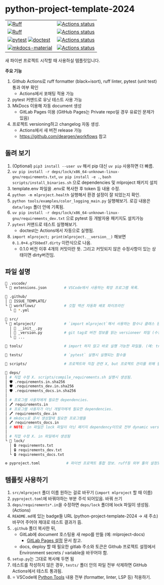 # python-project-template-2024

|  |  |
|--|--|
|[![Ruff](https://img.shields.io/endpoint?url=https://raw.githubusercontent.com/astral-sh/ruff/main/assets/badge/v2.json)](https://github.com/astral-sh/ruff)|[![Actions status](https://github.com/deargen/python-project-template-2024/workflows/Style%20checking/badge.svg)](https://github.com/deargen/python-project-template-2024/actions)|
| [![Ruff](https://img.shields.io/endpoint?url=https://raw.githubusercontent.com/astral-sh/ruff/main/assets/badge/v2.json)](https://github.com/astral-sh/ruff) | [![Actions status](https://github.com/deargen/python-project-template-2024/workflows/Linting/badge.svg)](https://github.com/deargen/python-project-template-2024/actions) |
| [![pytest](https://img.shields.io/badge/pytest-black)](https://github.com/pytest-dev/pytest) [![doctest](https://img.shields.io/badge/doctest-black)](https://docs.python.org/3/library/doctest.html) | [![Actions status](https://github.com/deargen/python-project-template-2024/workflows/Tests/badge.svg)](https://github.com/deargen/python-project-template-2024/actions) |
| [![mkdocs-material](https://img.shields.io/badge/docs-mkdocs_material-blue)](https://github.com/squidfunk/mkdocs-material) | [![Actions status](https://github.com/deargen/python-project-template-2024/workflows/Deploy%20docs/badge.svg)](https://github.com/deargen/python-project-template-2024/actions) |

새 파이썬 프로젝트 시작할 때 사용하실 템플릿입니다.

**주요 기능**

1. Github Actions로 ruff formatter (black+isort), ruff linter, pytest (unit test) 통과 여부 확인
    - Actions에서 포매팅 적용 가능 
2. pytest 커맨드로 유닛 테스트 사용 가능
3. MkDocs 이용해 자동 document 생성  
    - GitLab Pages 이용 (GitHub Pages는 Private repo일 경우 유료인 문제가 있음)
4. 프로젝트 versioning하고 changelog 자동 생성.
    - Actions에서 새 버전 release 가능
    - <https://github.com/deargen/workflows> 참고

## 돌려 보기

1. (Optional) `pip3 install --user uv` 해서 pip 대신 `uv pip` 사용하면 더 빠름.
2. `uv pip install -r deps/lock/x86_64-unknown-linux-gnu/requirements.txt`, `uv pip install -e .`, `bash scripts/install_binaries.sh` 으로 dependencies 및 mlproject 패키지 설치
3. template.env 파일을 .env로 복사한 후 token 등 내용 수정.
4. `python -m mlproject.health` 실행해서 환경 설정이 잘 되었는지 확인.
5. `python tools/examples/color_logging_main.py` 실행해보기. 로깅 내용은 `data/logs` 폴더 안에 기록됨.
6. `uv pip install -r deps/lock/x86_64-unknown-linux-gnu/requirements_dev.txt` 으로 pytest 등 개발자용 패키지도 설치가능
7. `pytest` 커맨드로 테스트 실행해보기.
    - doctest는 Actions에서 자동으로 실행됨.
8. `import mlproject; print(mlproject.__version__)` 해보면 `0.1.0+4.g75bbed7.dirty` 이런식으로 나옴.  
    - 0.1.0 버전 이후 4개의 커밋이란 뜻. 그리고 커밋되지 않은 수정사항이 있는 상태이면 dirty버전임.

## 파일 설명

```sh
📂 .vscode/
└ 📄 extensions.json        # VSCode에서 사용하는 확장 프로그램 목록.

📂 .github/
│ 📂 ISSUE_TEMPLATE/
└ 📂 workflows/             # 깃헙 액션 자동화 배포 파이프라인
  └ 📄 *.yml

📂 src/
└ 📂 mlproject/             # `import mlproject`해서 사용하는 함수나 클래스 등 정의하는 곳
  │ 🐍 __init__.py
  │ 🐍 _version.py          # git tag로 버전 정보를 읽는 versioneer 파일 (수정X)
  └ 🐍 ...

📂 tools/                   # import 하지 않고 바로 실행 가능한 파일들. (예: train.py)

📂 tests/                   # `pytest` 실행시 실행되는 함수들

📂 scripts/                 # 프로젝트와 직접 관련 X, but 프로젝트 관리를 위해 필요

📂 deps/
│ # 직접 수정 X. scripts/compile_requirements.sh 실행시 생성됨.
│ 🛡️ .requirements.in.sha256
│ 🛡️ .requirements_dev.in.sha256
│ 🛡️ .requirements_docs.in.sha256
│
│ # 프로그램 사용자에게 필요한 dependencies.
│ 🖊️ requirements.in
│ # 프로그램 사용자가 아닌 개발자에게 필요한 dependencies.
│ 🖊️ requirements_dev.in
│ # mkdocs로 문서 생성할때 필요한 프로그램들
│ 🖊️ requirements_docs.in
│ # NOTE: in 파일은 lock 파일이 아닌 패키지 dependency이므로 전부 dynamic version으로 작성해야함.
│
│ # 직접 수정 X. in 파일에서 생성됨
└ 📂 lock/
  │ 🔒 requirements.txt
  │ 🔒 requirements_dev.txt
  └ 🔒 requirements_docs.txt

⚙️ pyproject.toml            # 파이썬 프로젝트 통합 정보. ruff등 외부 툴의 설정도 포함.
```

## 템플릿 사용하기

1. `src/mlproject` 폴더 이름 원하는 걸로 바꾸기 (`import mlproject` 할 때 이름)
2. `pyproject.toml`에 바꿔야하는 부분 주석 되어있음. 바꿔 쓰기
3. `deps/requirements*.in`을 수정하면 `deps/lock` 폴더에 lock 파일이 생성됨. (Actions)
4. `README.md`에 있는 badge들 URL (python-project-template-2024 -> 새 주소) 바꾸어 주어야 제대로 테스트 결과가 뜸.
5. `.github` 폴더 복사한 뒤,
    - GitLab에 document 호스팅용 새 repo를 만듦 (예: mlproject-docs)
        - [GitLab Pages 설정](https://deargen-ai.gitlab.io/python-project-template-docs/latest/mkdocs/gitlab_pages) 문서 참고.
    - docs, deploy 할 때 필요한 gitlab 주소와 토큰은 Github 프로젝트 설정에서 Environment secrets / variable을 바꾸어야 함.
6. `setup.py`는 그대로 복사해 두면 됨
7. 테스트를 작성하지 않은 경우, `tests/` 폴더 안의 파일 전부 삭제하면 GitHub Actions에서 테스트 통과됨.
8. ⭐ VSCode에 [Python Tools](https://deargen-ai.gitlab.io/python-project-template-docs/latest/python_tools/formatters) 내용 전부 (formatter, linter, LSP 등) 적용하기.
